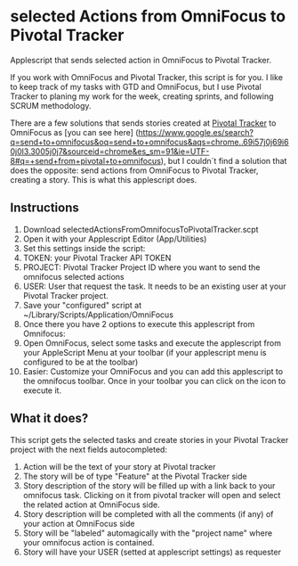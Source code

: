selected Actions from OmniFocus to Pivotal Tracker
==================================================

Applescript that sends selected action in OmniFocus to Pivotal Tracker.

If you work with OmniFocus and Pivotal Tracker, this script is for you. I like to keep track of my tasks with GTD and OmniFocus, but I use Pivotal Tracker to planing my work for the week, creating sprints, and following SCRUM methodology.

There are a few solutions that sends stories created at [Pivotal Tracker](http://pivotaltracker.com) to OmniFocus as [you can see here] (https://www.google.es/search?q=send+to+omnifocus&oq=send+to+omnifocus&aqs=chrome..69i57j0j69i60j0l3.3005j0j7&sourceid=chrome&es_sm=91&ie=UTF-8#q=+send+from+pivotal+to+omnifocus), but I couldn´t find a solution that does the opposite: send actions from OmniFocus to Pivotal Tracker, creating a story. This is what this applescript does.

Instructions
------------

1. Download selectedActionsFromOmnifocusToPivotalTracker.scpt
2. Open it with your Applescript Editor (App/Utilities)
3. Set this settings inside the script:
  1. TOKEN: your Pivotal Tracker API TOKEN
  2. PROJECT: Pivotal Tracker Project ID where you want to send the omnifocus selected actions
  3. USER: User that request the task. It needs to be an existing user at your Pivotal Tracker project.
4. Save your "configured" script at ~/Library/Scripts/Application/OmniFocus
5. Once there you have 2 options to execute this applescript from Omnifocus:
  1. Open OmniFocus, select some tasks and execute the applescript from your AppleScript Menu at your toolbar (if your applescript menu is configured to be at the toolbar)
  2. Easier: Customize your OmniFocus and you can add this applescript to the omnifocus toolbar. Once in your toolbar you can click on the icon to execute it.

What it does?
-------------

This script gets the selected tasks and create stories in your Pivotal Tracker project with the next fields autocompleted:

1. Action will be the text of your story at Pivotal tracker
2. The story will be of type "Feature" at the Pivotal Tracker side
3. Story description of the story will be filled up with a link back to your omnifocus task. Clicking on it from pivotal tracker will open and select the related action at OmniFocus side.
4. Story description will be completed with all the comments (if any) of your action at OmniFocus side
5. Story will be "labeled" automagically with the "project name" where your omnifocus action is contained.
6. Story will have your USER (setted at applescript settings) as requester






